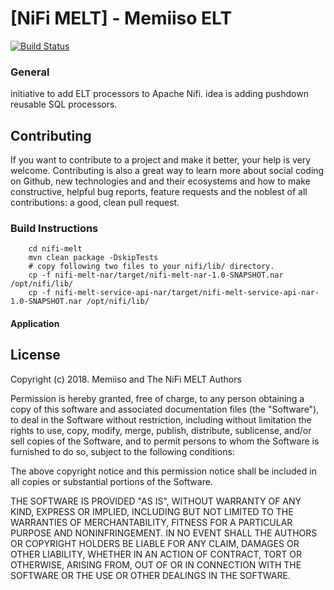 # [NiFi MELT] -  Memiiso ELT

[![Build Status](https://travis-ci.org/ismailsimsek/nifi-melt.svg?branch=master)](https://travis-ci.org/ismailsimsek/nifi-melt)

### General

initiative to add ELT processors to Apache Nifi. idea is adding pushdown reusable SQL processors.


## Contributing
If you want to contribute to a project and make it better, your help is very welcome. Contributing is also a great way to learn more about social coding on Github, new technologies and and their ecosystems and how to make constructive, helpful bug reports, feature requests and the noblest of all contributions: a good, clean pull request.

### Build Instructions

        cd nifi-melt
        mvn clean package -DskipTests
        # copy following two files to your nifi/lib/ directory. 
        cp -f nifi-melt-nar/target/nifi-melt-nar-1.0-SNAPSHOT.nar /opt/nifi/lib/
        cp -f nifi-melt-service-api-nar/target/nifi-melt-service-api-nar-1.0-SNAPSHOT.nar /opt/nifi/lib/

#### Application

## License

Copyright (c) 2018. Memiiso and The NiFi MELT Authors

Permission is hereby granted, free of charge, to any person obtaining a copy of this software and associated documentation files (the "Software"), to deal in the Software without restriction, including without limitation the rights to use, copy, modify, merge, publish, distribute, sublicense, and/or sell copies of the Software, and to permit persons to whom the Software is furnished to do so, subject to the following conditions:

The above copyright notice and this permission notice shall be included in all copies or substantial portions of the Software.

THE SOFTWARE IS PROVIDED "AS IS", WITHOUT WARRANTY OF ANY KIND, EXPRESS OR IMPLIED, INCLUDING BUT NOT LIMITED TO THE WARRANTIES OF MERCHANTABILITY, FITNESS FOR A PARTICULAR PURPOSE AND NONINFRINGEMENT. IN NO EVENT SHALL THE AUTHORS OR COPYRIGHT HOLDERS BE LIABLE FOR ANY CLAIM, DAMAGES OR OTHER LIABILITY, WHETHER IN AN ACTION OF CONTRACT, TORT OR OTHERWISE, ARISING FROM, OUT OF OR IN CONNECTION WITH THE SOFTWARE OR THE USE OR OTHER DEALINGS IN THE SOFTWARE.
